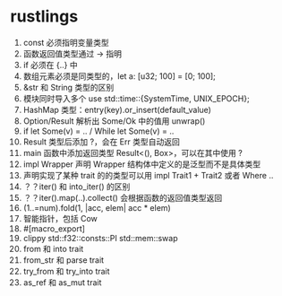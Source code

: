 # rustlings

1. const 必须指明变量类型
2. 函数返回值类型通过 -> 指明
3. if 必须在 {..} 中
4. 数组元素必须是同类型的，let a: [u32; 100] = [0; 100];
5. &str 和 String 类型的区别
6. 模块同时导入多个 use std::time::{SystemTime, UNIX_EPOCH};
7. HashMap 类型：entry(key).or_insert(default_value)
8. Option/Result 解析出 Some/Ok 中的值用 unwrap()
9. if let Some(v) = .. / While let Some(v) = ..
10. Result 类型后添加 ?，会在 Err 类型自动返回
11. main 函数中添加返回类型 Result<(), Box<dyn Error>>，可以在其中使用 ?
12. impl<T> Wrapper<T> 声明 Wrapper 结构体中定义的是泛型而不是具体类型
13. 声明实现了某种 trait 的的类型可以用 impl Trait1 + Trait2 或者 Where ..
14. ？？iter() 和 into_iter() 的区别
15. ？？iter().map(..).collect() 会根据函数的返回值类型返回
16. (1..=num).fold(1, |acc, elem| acc * elem)
17. 智能指针，包括 Cow
18. #[macro_export]
19. clippy std::f32::consts::PI  std::mem::swap
20. from 和 into trait
21. from_str 和 parse trait
22. try_from 和 try_into trait
23. as_ref 和 as_mut trait
